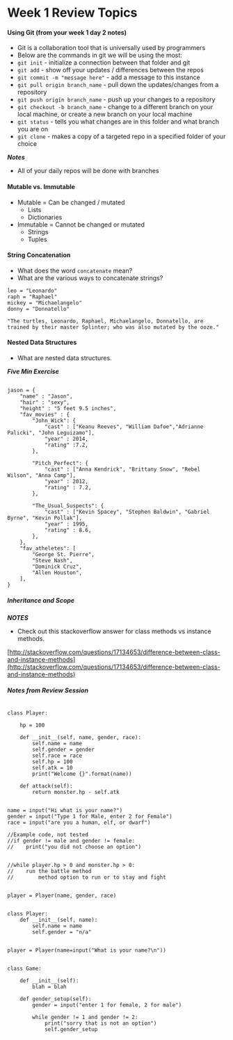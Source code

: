 # Week 1 Review Topics

#### Using Git (from your week 1 day 2 notes)

* Git is a collaboration tool that is universally used by programmers
* Below are the commands in git we will be using the most:
* `git init` - initialize a connection between that folder and git
* `git add` - show off your updates / differences between the repos
* `git commit -m "message here"` - add a message to this instance
* `git pull origin branch_name` - pull down the updates/changes from a repository
* `git push origin branch_name` - push up your changes to a repository
* `git checkout -b branch_name` - change to a different branch on your local machine, or create a new branch on your local machine
* `git status` - tells you what changes are in this folder and what branch you are on
* `git clone` - makes a copy of a targeted repo in a specified folder of your choice

***Notes***

* All of your daily repos will be done with branches

#### Mutable vs. Immutable
* Mutable = Can be changed / mutated
	* Lists
	* Dictionaries
* Immutable = Cannot be changed or mutated
	* Strings
	* Tuples
	
#### String Concatenation


* What does the word `concatenate` mean?
* What are the various ways to concatenate strings?

```
leo = "Leonardo"
raph = "Raphael"
mickey = "Michaelangelo"
donny = "Donnatello"

"The turtles, Leonardo, Raphael, Michaelangelo, Donnatello, are trained by their master Splinter; who was also mutated by the ooze."
```


#### Nested Data Structures

* What are nested data structures.



***Five Min Exercise***

```

jason = {
    "name" : "Jason",
    "hair" : "sexy",
    "height" : "5 feet 9.5 inches",
    "fav_movies" : {
        "John_Wick": {
            "cast" : ["Keanu Reeves", "William Dafoe","Adrianne Palicki", "John Leguizamo"],
            "year" : 2014,
            "rating" :7.2,
        },

        "Pitch_Perfect": {
            "cast" : ["Anna Kendrick", "Brittany Snow", "Rebel Wilson", "Anna Camp"],
            "year" : 2012,
            "rating" : 7.2,
        },

        "The_Usual_Suspects": {
            "cast" : ["Kevin Spacey", "Stephen Baldwin", "Gabriel Byrne", "Kevin Pollak"],
            "year" : 1995,
            "rating" : 8.6,
        },
    },
    "fav_atheletes": [
        "George St. Pierre",
        "Steve Nash",
        "Dominick Cruz",
        "Allen Houston",
    ],
}

```


##### Inheritance and Scope

***NOTES***
* Check out this stackoverflow answer for class methods vs instance methods. 

[http://stackoverflow.com/questions/17134653/difference-between-class-and-instance-methods](http://stackoverflow.com/questions/17134653/difference-between-class-and-instance-methods)



##### Notes from Review Session

```

class Player:

    hp = 100

    def __init__(self, name, gender, race):
        self.name = name
        self.gender = gender
        self.race = race
        self.hp = 100
        self.atk = 10
        print("Welcome {}".format(name))

    def attack(self):
        return monster.hp - self.atk 


name = input("Hi what is your name?")
gender = input("Type 1 for Male, enter 2 for Female")
race = input("are you a human, elf, or dwarf")

//Example code, not tested
//if gender != male and gender != female:
//    print("you did not choose an option")


//while player.hp > 0 and monster.hp > 0:
//    run the battle method
//        method option to run or to stay and fight


player = Player(name, gender, race)


class Player:
    def __init__(self, name):
        self.name = name 
        self.gender = "n/a"


player = Player(name=input("What is your name?\n"))


class Game:

    def __init__(self):
        blah = blah

    def gender_setup(self):
        gender = input("enter 1 for female, 2 for male")

        while gender != 1 and gender != 2:
            print("sorry that is not an option")
            self.gender_setup

```


